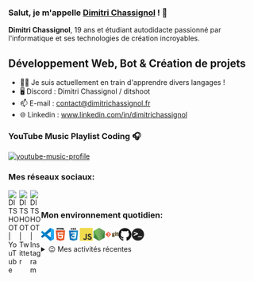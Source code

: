 ### Salut, je m'appelle [Dimitri Chassignol][website] ! 👋

<strong>Dimitri Chassignol</strong>, 19 ans et étudiant autodidacte passionné par l'informatique et ses technologies de création incroyables.

## Développement Web, Bot & Création de projets

- 👨‍💻 Je suis actuellement en train d'apprendre divers langages !
- 🖥 Discord : Dimitri Chassignol / ditshoot 
- 📫 E-mail : contact@dimitrichassignol.fr
- 🌐 Linkedin : www.linkedin.com/in/dimitrichassignol

### YouTube Music Playlist Coding 🎧

[![youtube-music-profile](https://img.shields.io/badge/YouTube_Music-DITSHOOT-red?style=for-the-badge&logo=youtube-music)](https://music.youtube.com/playlist?list=PLtSHE1PVnfsWQe4AbBZh5k04YGPSfXSW0&si=4_FrKz1l2oM3yiU-)

### Mes réseaux sociaux:

[<img align="left" alt="DITSHOOT| YouTube" width="22px" src="https://cdn.jsdelivr.net/npm/simple-icons@v3/icons/youtube.svg" />][youtube]
[<img align="left" alt="DITSHOOT | Twitter" width="22px" src="https://cdn.jsdelivr.net/npm/simple-icons@v3/icons/twitter.svg" />][twitter]
[<img align="left" alt="DITSHOOT | Instagram" width="22px" src="https://cdn.jsdelivr.net/npm/simple-icons@v3/icons/instagram.svg" />][instagram]

<br />

### Mon environnement quotidien:

[<img align="left" alt="Visual Studio Code" width="26px" src="https://raw.githubusercontent.com/github/explore/80688e429a7d4ef2fca1e82350fe8e3517d3494d/topics/visual-studio-code/visual-studio-code.png" />][webdevplaylist]
[<img align="left" alt="HTML5" width="26px" src="https://raw.githubusercontent.com/github/explore/80688e429a7d4ef2fca1e82350fe8e3517d3494d/topics/html/html.png" />][webdevplaylist]
[<img align="left" alt="CSS3" width="26px" src="https://raw.githubusercontent.com/github/explore/80688e429a7d4ef2fca1e82350fe8e3517d3494d/topics/css/css.png" />][cssplaylist]
[<img align="left" alt="JavaScript" width="26px" src="https://raw.githubusercontent.com/github/explore/80688e429a7d4ef2fca1e82350fe8e3517d3494d/topics/javascript/javascript.png" />][webdevplaylist]
[<img align="left" alt="Node.js" width="26px" src="https://raw.githubusercontent.com/github/explore/80688e429a7d4ef2fca1e82350fe8e3517d3494d/topics/nodejs/nodejs.png" />][webdevplaylist]
[<img align="left" alt="Git" width="26px" src="https://raw.githubusercontent.com/github/explore/80688e429a7d4ef2fca1e82350fe8e3517d3494d/topics/git/git.png" />][webdevplaylist]
[<img align="left" alt="GitHub" width="26px" src="https://raw.githubusercontent.com/github/explore/78df643247d429f6cc873026c0622819ad797942/topics/github/github.png" />][webdevplaylist]
[<img align="left" alt="Terminal" width="26px" src="https://raw.githubusercontent.com/github/explore/80688e429a7d4ef2fca1e82350fe8e3517d3494d/topics/terminal/terminal.png" />][webdevplaylist]

<br />
<br />

<details>
  <summary>😉 Mes activités récentes</summary>
  
<!--START_SECTION:activity-->
  2. 🌐 Nouveau répertoire publié le <strong>14/03/2023 à 11h18</strong> : [WebSite - dimitrichassignol.fr ](https://dimitrichassignol.fr)
  1. 📤 Nouveau répertoire publié le <strong>09/06/2021 à 11h18</strong> : [Développement - Page d'accueil](https://github.com/DITSHOOT/DITSHOOT)
  1. 📤 Nouveau répertoire publié le <strong>09/01/2024 à 19h14</strong> : [CV - Portfolio](https://github.com/DITSHOOT/1SIOGrp2-CV-)
<!--END_SECTION:activity-->

[website]: https://dimitri-chassignol.fr
[course]: http://vsCodeHero.com
[twitter]: https://twitter.com/DITSHOOT
[youtube]: https://www.youtube.com/channel/UCXIQC25GNXm4ugUtc9l0mUw
[instagram]: https://instagram.com/ditshoot_
[webdevplaylist]: 
[jsplaylist]: 
[cssplaylist]: 
[reactplaylist]: 
